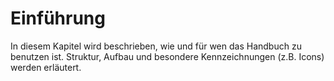# Einführung

In diesem Kapitel wird beschrieben, wie und für wen das Handbuch zu benutzen ist. Struktur, Aufbau und besondere Kennzeichnungen \(z.B. Icons\) werden erläutert.  



